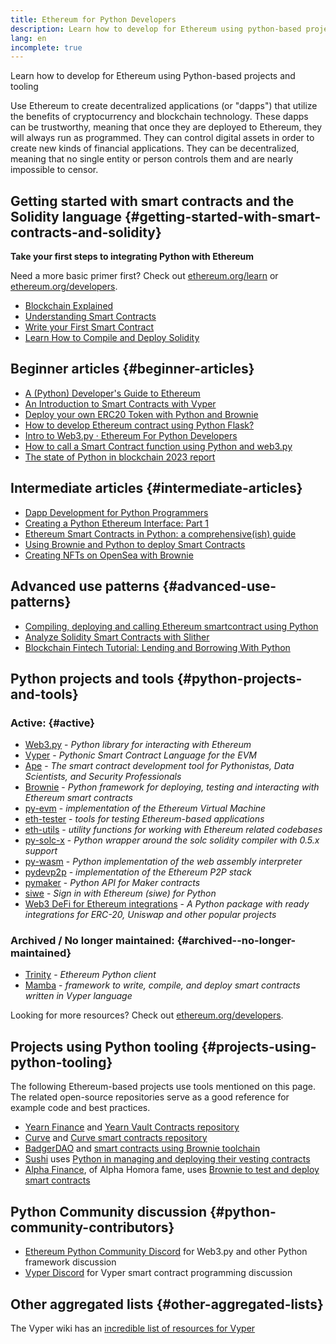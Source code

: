 ```yaml
---
title: Ethereum for Python Developers
description: Learn how to develop for Ethereum using python-based projects and tooling
lang: en
incomplete: true
---
```


<div class="featured">Learn how to develop for Ethereum using Python-based projects and tooling</div>

Use Ethereum to create decentralized applications (or "dapps") that utilize the benefits of cryptocurrency and blockchain technology. These dapps can be trustworthy, meaning that once they are deployed to Ethereum, they will always run as programmed. They can control digital assets in order to create new kinds of financial applications. They can be decentralized, meaning that no single entity or person controls them and are nearly impossible to censor.

## Getting started with smart contracts and the Solidity language {#getting-started-with-smart-contracts-and-solidity}

**Take your first steps to integrating Python with Ethereum**

Need a more basic primer first? Check out [ethereum.org/learn](/learn/) or [ethereum.org/developers](/developers/).

- [Blockchain Explained](https://kauri.io/article/d55684513211466da7f8cc03987607d5/blockchain-explained)
- [Understanding Smart Contracts](https://kauri.io/article/e4f66c6079e74a4a9b532148d3158188/ethereum-101-part-5-the-smart-contract)
- [Write your First Smart Contract](https://kauri.io/article/124b7db1d0cf4f47b414f8b13c9d66e2/remix-ide-your-first-smart-contract)
- [Learn How to Compile and Deploy Solidity](https://kauri.io/article/973c5f54c4434bb1b0160cff8c695369/understanding-smart-contract-compilation-and-deployment)

## Beginner articles {#beginner-articles}

- [A (Python) Developer's Guide to Ethereum](https://snakecharmers.ethereum.org/a-developers-guide-to-ethereum-pt-1/)
- [An Introduction to Smart Contracts with Vyper](https://kauri.io/#collections/Getting%20Started/an-introduction-to-smart-contracts-with-vyper/)
- [Deploy your own ERC20 Token with Python and Brownie](https://betterprogramming.pub/python-blockchain-token-deployment-tutorial-create-an-erc20-77a5fd2e1a58)
- [How to develop Ethereum contract using Python Flask?](https://medium.com/coinmonks/how-to-develop-ethereum-contract-using-python-flask-9758fe65976e)
- [Intro to Web3.py · Ethereum For Python Developers](https://www.dappuniversity.com/articles/web3-py-intro)
- [How to call a Smart Contract function using Python and web3.py](https://stackoverflow.com/questions/57580702/how-to-call-a-smart-contract-function-using-python-and-web3-py)
- [The state of Python in blockchain 2023 report](https://tradingstrategy.ai/blog/the-state-of-python-in-blockchain-in-2023)

## Intermediate articles {#intermediate-articles}

- [Dapp Development for Python Programmers](https://levelup.gitconnected.com/dapps-development-for-python-developers-f52b32b54f28)
- [Creating a Python Ethereum Interface: Part 1](https://hackernoon.com/creating-a-python-ethereum-interface-part-1-4d2e47ea0f4d)
- [Ethereum Smart Contracts in Python: a comprehensive(ish) guide](https://hackernoon.com/ethereum-smart-contracts-in-python-a-comprehensive-ish-guide-771b03990988)
- [Using Brownie and Python to deploy Smart Contracts](https://dev.to/patrickalphac/using-brownie-for-to-deploy-smart-contracts-1kkp)
- [Creating NFTs on OpenSea with Brownie](https://www.freecodecamp.org/news/how-to-make-an-nft-and-render-on-opensea-marketplace/)

## Advanced use patterns {#advanced-use-patterns}

- [Compiling, deploying and calling Ethereum smartcontract using Python](https://yohanes.gultom.id/2018/11/28/compiling-deploying-and-calling-ethereum-smartcontract-using-python/)
- [Analyze Solidity Smart Contracts with Slither](https://kauri.io/#collections/DevOps/analyze-solidity-smart-contracts-with-slither/#analyze-solidity-smart-contracts-with-slither)
- [Blockchain Fintech Tutorial: Lending and Borrowing With Python](https://blog.chain.link/blockchain-fintech-defi-tutorial-lending-borrowing-python/)

## Python projects and tools {#python-projects-and-tools}

### Active: {#active}

- [Web3.py](https://github.com/ethereum/web3.py) - _Python library for interacting with Ethereum_
- [Vyper](https://github.com/ethereum/vyper/) - _Pythonic Smart Contract Language for the EVM_
- [Ape](https://github.com/ApeWorX/ape) - _The smart contract development tool for Pythonistas, Data Scientists, and Security Professionals_
- [Brownie](https://github.com/eth-brownie/brownie) - _Python framework for deploying, testing and interacting with Ethereum smart contracts_
- [py-evm](https://github.com/ethereum/py-evm) - _implementation of the Ethereum Virtual Machine_
- [eth-tester](https://github.com/ethereum/eth-tester) - _tools for testing Ethereum-based applications_
- [eth-utils](https://github.com/ethereum/eth-utils/) - _utility functions for working with Ethereum related codebases_
- [py-solc-x](https://pypi.org/project/py-solc-x/) - _Python wrapper around the solc solidity compiler with 0.5.x support_
- [py-wasm](https://github.com/ethereum/py-wasm) - _Python implementation of the web assembly interpreter_
- [pydevp2p](https://github.com/ethereum/pydevp2p) - _implementation of the Ethereum P2P stack_
- [pymaker](https://github.com/makerdao/pymaker) - _Python API for Maker contracts_
- [siwe](https://github.com/spruceid/siwe-py) - _Sign in with Ethereum (siwe) for Python_
- [Web3 DeFi for Ethereum integrations](https://github.com/tradingstrategy-ai/web3-ethereum-defi) - _A Python package with ready integrations for ERC-20, Uniswap and other popular projects_

### Archived / No longer maintained: {#archived--no-longer-maintained}

- [Trinity](https://github.com/ethereum/trinity) - _Ethereum Python client_
- [Mamba](https://github.com/arjunaskykok/mamba) - _framework to write, compile, and deploy smart contracts written in Vyper language_

Looking for more resources? Check out [ethereum.org/developers](/developers/).

## Projects using Python tooling {#projects-using-python-tooling}

The following Ethereum-based projects use tools mentioned on this page. The related open-source repositories serve as a good reference for example code and best practices.

- [Yearn Finance](https://yearn.finance/) and [Yearn Vault Contracts repository](https://github.com/yearn/yearn-vaults)
- [Curve](https://curve.fi/) and [Curve smart contracts repository](https://github.com/curvefi/curve-contract)
- [BadgerDAO](https://badger.com/) and [smart contracts using Brownie toolchain](https://github.com/Badger-Finance/badger-system)
- [Sushi](https://sushi.com/) uses [Python in managing and deploying their vesting contracts](https://github.com/sushiswap/sushi-vesting-protocols)
- [Alpha Finance](https://alphafinance.io/), of Alpha Homora fame, uses [Brownie to test and deploy smart contracts](https://github.com/AlphaFinanceLab/alpha-staking-contract)

## Python Community discussion {#python-community-contributors}

- [Ethereum Python Community Discord](https://discord.gg/9zk7snTfWe) for Web3.py and other Python framework discussion
- [Vyper Discord](<[https://discord.gg/9zk7snTfWe](https://discord.gg/SdvKC79cJk)>) for Vyper smart contract programming discussion

## Other aggregated lists {#other-aggregated-lists}

The Vyper wiki has an [incredible list of resources for Vyper](https://github.com/ethereum/vyper/wiki/Vyper-tools-and-resources)
